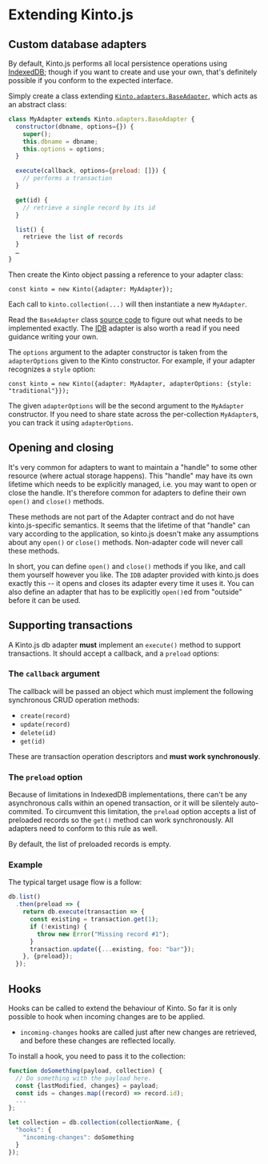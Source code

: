 # Extending Kinto.js

## Custom database adapters

By default, Kinto.js performs all local persistence operations using [IndexedDB](https://developer.mozilla.org/en-US/docs/Web/API/IndexedDB_API); though if you want to create and use your own, that's definitely possible if you conform to the expected interface.

Simply create a class extending [`Kinto.adapters.BaseAdapter`](https://doc.esdoc.org/github.com/Kinto/kinto.js/class/src/adapters/base.js~BaseAdapter.html), which acts as an abstract class:

```js
class MyAdapter extends Kinto.adapters.BaseAdapter {
  constructor(dbname, options={}) {
    super();
    this.dbname = dbname;
    this.options = options;
  }

  execute(callback, options={preload: []}) {
    // performs a transaction
  }

  get(id) {
    // retrieve a single record by its id
  }

  list() {
    retrieve the list of records
  }
  …
}
```

Then create the Kinto object passing a reference to your adapter class:

```
const kinto = new Kinto({adapter: MyAdapter});
```

Each call to `kinto.collection(...)` will then instantiate a new `MyAdapter`.

Read the `BaseAdapter` class [source code](https://github.com/Kinto/kinto.js/blob/master/src/adapters/base.js) to figure out what needs to be implemented exactly. The [IDB](https://github.com/Kinto/kinto.js/blob/master/src/adapters/IDB.js) adapter is also worth a read if you need guidance writing your own.

The `options` argument to the adapter constructor is taken from the `adapterOptions` given to the Kinto constructor. For example, if your adapter recognizes a `style` option:

```
const kinto = new Kinto({adapter: MyAdapter, adapterOptions: {style: "traditional"}});
```

The given `adapterOptions` will be the second argument to the `MyAdapter` constructor. If you need to share state across the per-collection `MyAdapter`s, you can track it using `adapterOptions`.

## Opening and closing

It's very common for adapters to want to maintain a "handle" to some other resource (where actual storage happens). This "handle" may have its own lifetime which needs to be explicitly managed, i.e. you may want to open or close the handle. It's therefore common for adapters to define their own `open()` and `close()` methods.

These methods are not part of the Adapter contract and do not have kinto.js-specific semantics. It seems that the lifetime of that "handle" can vary according to the application, so kinto.js doesn't make any assumptions about any `open()` or `close()` methods. Non-adapter code will never call these methods.

In short, you can define `open()` and `close()` methods if you like, and call them yourself however you like. The `IDB` adapter provided with kinto.js does exactly this -- it opens and closes its adapter every time it uses it. You can also define an adapter that has to be explicitly `open()`ed from "outside" before it can be used.

## Supporting transactions

A Kinto.js db adapter **must** implement an `execute()` method to support transactions. It should accept a callback, and a `preload` options:

### The `callback` argument

The callback will be passed an object which must implement the following synchronous CRUD operation methods:

- `create(record)`
- `update(record)`
- `delete(id)`
- `get(id)`

These are transaction operation descriptors and **must work synchronously**.

### The `preload` option

Because of limitations in IndexedDB implementations, there can't be any asynchronous calls within an opened transaction, or it will be silentely auto-commited. To circumvent this limitation, the `preload` option accepts a list of preloaded records so the `get()` method can work synchronously. All adapters need to conform to this rule as well.

By default, the list of preloaded records is empty.

### Example

The typical target usage flow is a follow:

```js
db.list()
  .then(preload => {
    return db.execute(transaction => {
      const existing = transaction.get(1);
      if (!existing) {
        throw new Error("Missing record #1");
      }
      transaction.update({...existing, foo: "bar"});
    }, {preload});
  });
```

## Hooks

Hooks can be called to extend the behaviour of Kinto. So far it is only possible to hook when incoming changes are to be applied.

- `incoming-changes` hooks are called just after new changes are retrieved, and
  before these changes are reflected locally.

To install a hook, you need to pass it to the collection:

```js
function doSomething(payload, collection) {
  // Do something with the payload here.
  const {lastModified, changes} = payload;
  const ids = changes.map((record) => record.id);
  ...
};

let collection = db.collection(collectionName, {
  "hooks": {
    "incoming-changes": doSomething
  }
});
```

